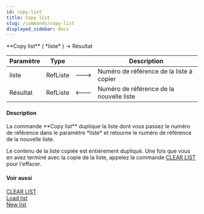 ```yaml
---
id: copy-list
title: Copy list
slug: /commands/copy-list
displayed_sidebar: docs
---
```


<!--REF #_command_.Copy list.Syntax-->**Copy list** ( *liste* ) -> Résultat<!-- END REF-->
<!--REF #_command_.Copy list.Params-->
| Paramètre | Type |  | Description |
| --- | --- | --- | --- |
| liste | RefListe | &#x1F852; | Numéro de référence de la liste à copier |
| Résultat | RefListe | &#x1F850; | Numéro de référence de la nouvelle liste |

<!-- END REF-->

#### Description 

<!--REF #_command_.Copy list.Summary-->La commande **Copy list** duplique la liste dont vous passez le numéro de référence dans le paramètre *liste* et retourne le numéro de référence de la nouvelle liste.<!-- END REF-->

Le contenu de la liste copiée est entièrement dupliqué. Une fois que vous en avez terminé avec la copie de la liste, appelez la commande [CLEAR LIST](clear-list.md) pour l'effacer.

#### Voir aussi 

[CLEAR LIST](clear-list.md)  
[Load list](load-list.md)  
[New list](new-list.md)  